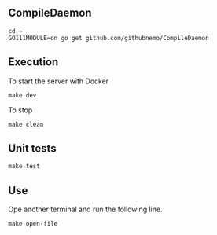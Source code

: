 

## CompileDaemon

```
cd ~
GO111MODULE=on go get github.com/githubnemo/CompileDaemon
```
## Execution

To start the server with Docker

```
make dev
```

To stop

```
make clean
```
## Unit tests

```
make test
```
## Use

Ope another terminal and run the following line.

```
make open-file
```